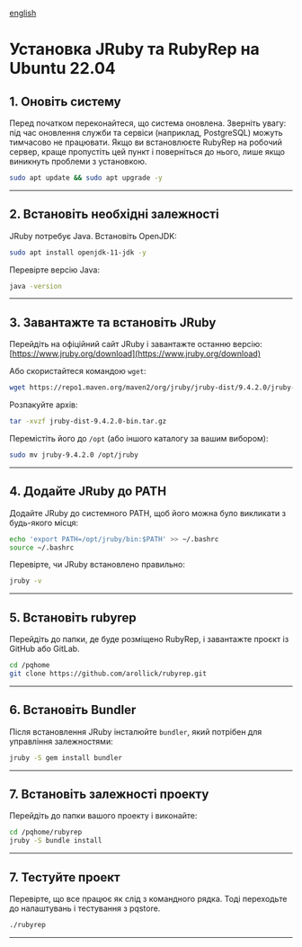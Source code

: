 [english](jruby_install_ubuntu_en.md)
# Установка JRuby та RubyRep на Ubuntu 22.04

## 1. Оновіть систему
Перед початком переконайтеся, що система оновлена.
Зверніть увагу: під час оновлення служби та сервіси (наприклад, PostgreSQL) можуть тимчасово не працювати.
Якщо ви встановлюєте RubyRep на робочий сервер, краще пропустіть цей пункт і поверніться до нього, лише якщо виникнуть проблеми з установкою.
```bash
sudo apt update && sudo apt upgrade -y
```

---

## 2. Встановіть необхідні залежності
JRuby потребує Java. Встановіть OpenJDK:

```bash
sudo apt install openjdk-11-jdk -y
```

Перевірте версію Java:

```bash
java -version
```

---

## 3. Завантажте та встановіть JRuby
Перейдіть на офіційний сайт JRuby і завантажте останню версію:
[https://www.jruby.org/download](https://www.jruby.org/download)

Або скористайтеся командою `wget`:

```bash
wget https://repo1.maven.org/maven2/org/jruby/jruby-dist/9.4.2.0/jruby-dist-9.4.2.0-bin.tar.gz
```

Розпакуйте архів:

```bash
tar -xvzf jruby-dist-9.4.2.0-bin.tar.gz
```

Перемістіть його до `/opt` (або іншого каталогу за вашим вибором):

```bash
sudo mv jruby-9.4.2.0 /opt/jruby
```

---

## 4. Додайте JRuby до PATH
Додайте JRuby до системного PATH, щоб його можна було викликати з будь-якого місця:

```bash
echo 'export PATH=/opt/jruby/bin:$PATH' >> ~/.bashrc
source ~/.bashrc
```

Перевірте, чи JRuby встановлено правильно:

```bash
jruby -v
```
---

## 5. Встановіть rubyrep
Перейдіть до папки, де буде розміщено RubyRep, і завантажте проєкт із GitHub або GitLab.
```bash
cd /pqhome
git clone https://github.com/arollick/rubyrep.git
```

---

## 6. Встановіть Bundler
Після встановлення JRuby інсталюйте `bundler`, який потрібен для управління залежностями:

```bash
jruby -S gem install bundler
```

---

## 7. Встановіть залежності проекту
Перейдіть до папки вашого проекту і виконайте:

```bash
cd /pqhome/rubyrep
jruby -S bundle install
```

---

## 7. Тестуйте проект
Перевірте, що все працює як слід з командного рядка. Тоді переходьте до налаштувань і тестування з pqstore.

```bash
./rubyrep
```


---


